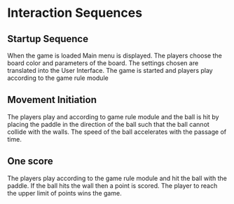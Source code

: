 # Interaction Sequences

## Startup Sequence

When the game is loaded Main menu is displayed.
The players choose the board color and parameters of the board.
The settings chosen are translated into the User Interface.
The game is started and players play according to the game rule module

## Movement Initiation

The players play and according to game rule module
and the ball is hit by placing the paddle in the direction of the ball
such  that the ball cannot collide with the walls.
The speed of the ball accelerates with the passage of time.

## One score

The players play according to the game rule module and hit the
ball with the paddle. If the ball hits the wall
then a point is scored.
The player to reach the upper limit of points wins the game.
